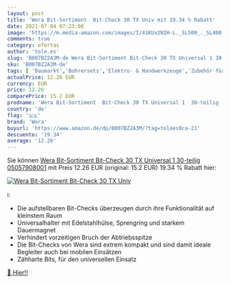 ```yaml
---
layout: post
title: 'Wera Bit-Sortiment  Bit-Check 30 TX Univ mit 19.34 % Rabatt'
date: 2021-07-04 07:23:08
image: 'https://m.media-amazon.com/images/I/41KUx2NIH-L._SL500_._SL400_.jpg'
comments: true
category: ofertas
author: 'tole.es'
slug: 'B007BZ2A3M-de Wera Bit-Sortiment Bit-Check 30 TX Universal 1 30-teilig...'
sku: 'B007BZ2A3M-de'
tags: [ 'Baumarkt','Bohrersets','Elektro- & Handwerkzeuge','Zubehör für Elektrowerkzeuge','wera', ]
actualPrice: 12.26 EUR
currency: EUR
price: 12.26
comparePrice: 15.2 EUR
prodname: 'Wera Bit-Sortiment  Bit-Check 30 TX Universal 1  30-teilig  05057908001'
country: 'de'
flag: '🇩🇪'
brand: 'Wera'
buyurl: 'https://www.amazon.de/dp/B007BZ2A3M/?tag=tolees0ca-21'
descuento: '19.34'
average: '12.26'
---
```


Sie können [Wera Bit-Sortiment  Bit-Check 30 TX Universal 1  30-teilig  05057908001](https://www.amazon.de/dp/B007BZ2A3M/?tag=tolees0ca-21) mit Preis 12.26 EUR (original: 15.2 EUR) 19.34 % Rabatt hier:

[![Wera Bit-Sortiment  Bit-Check 30 TX Univ](https://m.media-amazon.com/images/I/41KUx2NIH-L._SL500_._SL400_.jpg)](https://www.amazon.de/dp/B007BZ2A3M/?tag=tolees0ca-21)

ℹ️:

- Die aufstellbaren Bit-Checks überzeugen durch ihre Funktionalität auf kleinstem Raum
- Universalhalter mit Edelstahlhülse, Sprengring und starkem Dauermagnet
- Verhindert vorzeitigen Bruch der Abtriebsspitze
- Die Bit-Checks von Wera sind extrem kompakt und sind damit ideale Begleiter auch bei mobilen Einsätzen
- Zähharte Bits, für den universellen Einsatz

[🛒 Hier!!](https://www.amazon.de/dp/B007BZ2A3M/?tag=tolees0ca-21)
